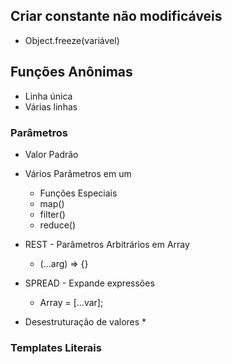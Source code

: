 ## Criar constante não modificáveis
* Object.freeze(variável)

## Funções Anônimas
* Linha única
* Várias linhas

### Parâmetros
* Valor Padrão

* Vários Parâmetros em um
    * Funções Especiais
    * map()
    * filter()
    * reduce()
* REST - Parâmetros Arbitrários em Array
    * (...arg) => {}
* SPREAD - Expande expressões
    * Array = [...var];
* Desestruturação de valores
    *

### Templates Literais
